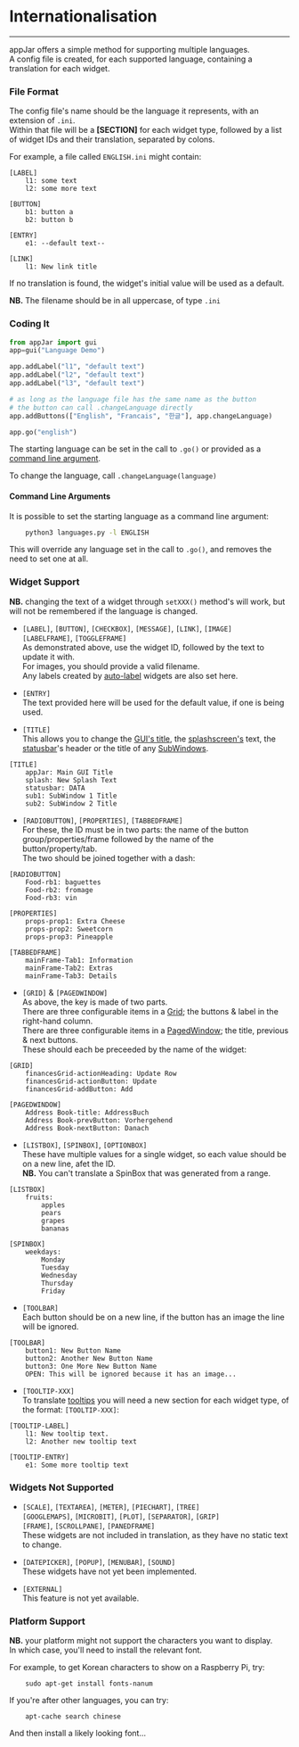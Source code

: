 # Internationalisation
---

appJar offers a simple method for supporting multiple languages.  
A config file is created, for each supported language, containing a translation for each widget.  

### File Format  
The config file's name should be the language it represents, with an extension of `.ini`.  
Within that file will be a **[SECTION]** for each widget type, followed by a list of widget IDs and their translation, separated by colons.  

For example, a file called `ENGLISH.ini` might contain:  

```
[LABEL]
    l1: some text
    l2: some more text

[BUTTON]
    b1: button a
    b2: button b

[ENTRY]
    e1: --default text--

[LINK]
    l1: New link title
```

If no translation is found, the widget's initial value will be used as a default.  

**NB.** The filename should be in all uppercase, of type `.ini`  

### Coding It  
```python
from appJar import gui
app=gui("Language Demo")

app.addLabel("l1", "default text")
app.addLabel("l2", "default text")
app.addLabel("l3", "default text")

# as long as the language file has the same name as the button
# the button can call .changeLanguage directly
app.addButtons(["English", "Francais", "한글"], app.changeLanguage)

app.go("english")
```  

The starting language can be set in the call to `.go()` or provided as a [command line argument](/pythonCommandLine/).  

To change the language, call `.changeLanguage(language)`  

#### Command Line Arguments  
It is possible to set the starting language as a command line argument:  

```sh
    python3 languages.py -l ENGLISH
```

This will override any language set in the call to `.go()`, and removes the need to set one at all.  

### Widget Support

**NB.** changing the text of a widget through `setXXX()` method's will work, but will not be remembered if the language is changed.  

* `[LABEL]`, `[BUTTON]`, `[CHECKBOX]`, `[MESSAGE]`, `[LINK]`, `[IMAGE]`  
    `[LABELFRAME]`, `[TOGGLEFRAME]`  
    As demonstrated above, use the widget ID, followed by the text to update it with.  
    For images, you should provide a valid filename.  
    Any labels created by [auto-label](/pythonWidgets/#auto-labelled-widgets) widgets are also set here.  

* `[ENTRY]`  
    The text provided here will be used for the default value, if one is being used.  

* `[TITLE]`  
    This allows you to change the [GUI's title](/pythonGuiOptions/#look-feel), the [splashscreen's](/splash/) text, the [statusbar](/pythonBars/#statusbar)'s header or the title of any [SubWindows](/pythonWidgetGrouping/#sub-window).

```
[TITLE]
    appJar: Main GUI Title
    splash: New Splash Text
    statusbar: DATA
    sub1: SubWindow 1 Title
    sub2: SubWindow 2 Title
```

* `[RADIOBUTTON]`, `[PROPERTIES]`, `[TABBEDFRAME]`  
    For these, the ID must be in two parts: the name of the button group/properties/frame followed by the name of the button/property/tab.  
    The two should be joined together with a dash:  

```
[RADIOBUTTON]
    Food-rb1: baguettes
    Food-rb2: fromage
    Food-rb3: vin

[PROPERTIES]
    props-prop1: Extra Cheese
    props-prop2: Sweetcorn
    props-prop3: Pineapple

[TABBEDFRAME]
    mainFrame-Tab1: Information
    mainFrame-Tab2: Extras
    mainFrame-Tab3: Details
```

* `[GRID]` & `[PAGEDWINDOW]`  
    As above, the key is made of two parts.  
    There are three configurable items in a [Grid](/pythonDevWidgets/#grid); the buttons & label in the right-hand column.  
    There are three configurable items in a [PagedWindow](/pythonWidgetGrouping/#paged-window); the title, previous & next buttons.  
    These should each be preceeded by the name of the widget:  
```
[GRID]
    financesGrid-actionHeading: Update Row
    financesGrid-actionButton: Update
    financesGrid-addButton: Add

[PAGEDWINDOW]
    Address Book-title: AddressBuch
    Address Book-prevButton: Vorhergehend
    Address Book-nextButton: Danach
```

* `[LISTBOX]`, `[SPINBOX]`, `[OPTIONBOX]`  
    These have multiple values for a single widget, so each value should be on a new line, afet the ID.  
    **NB.** You can't translate a SpinBox that was generated from a range.  
```
[LISTBOX]
    fruits:
        apples
        pears
        grapes
        bananas

[SPINBOX]
    weekdays:
        Monday
        Tuesday
        Wednesday
        Thursday
        Friday
```

* `[TOOLBAR]`  
    Each button should be on a new line, if the button has an image the line will be ignored.    
```
[TOOLBAR]
    button1: New Button Name
    button2: Another New Button Name
    button3: One More New Button Name
    OPEN: This will be ignored because it has an image...
```

* `[TOOLTIP-XXX]`  
    To translate [tooltips](/pythonDialogs/#tooltips) you will need a new section for each widget type, of the format: `[TOOLTIP-XXX]`:  
```
[TOOLTIP-LABEL]
    l1: New tooltip text.
    l2: Another new tooltip text

[TOOLTIP-ENTRY]
    e1: Some more tooltip text
```

### Widgets Not Supported  

* `[SCALE]`, `[TEXTAREA]`, `[METER]`, `[PIECHART]`, `[TREE]`  
    `[GOOGLEMAPS]`, `[MICROBIT]`, `[PLOT]`, `[SEPARATOR]`, `[GRIP]`  
    `[FRAME]`, `[SCROLLPANE]`, `[PANEDFRAME]`  
    These widgets are not included in translation, as they have no static text to change.  

* `[DATEPICKER]`, `[POPUP]`, `[MENUBAR]`, `[SOUND]`  
    These widgets have not yet been implemented.  

* `[EXTERNAL]`  
    This feature is not yet available.  

### Platform Support
**NB.** your platform might not support the characters you want to display.  
In which case, you'll need to install the relevant font.  

For example, to get Korean characters to show on a Raspberry Pi, try:  

```
    sudo apt-get install fonts-nanum
```

If you're after other languages, you can try:  

```
    apt-cache search chinese
``` 

And then install a likely looking font...  
